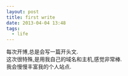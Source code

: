 ```yaml
---
layout: post
title: first write
date: 2013-04-04 13:48
tags:
  - life
---
```


每次开博,总是会写一篇开头文.  
这次很特殊,是用我自己的域名和主机,感觉非常棒.  
我会慢慢丰富我的个人站点.